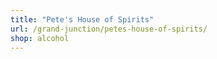 ```yaml
---
title: "Pete's House of Spirits"
url: /grand-junction/petes-house-of-spirits/
shop: alcohol
---
```


